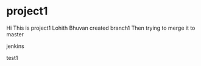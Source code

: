 # project1
Hi This is project1
Lohith
Bhuvan
created branch1
Then trying to merge it to master



jenkins



test1
